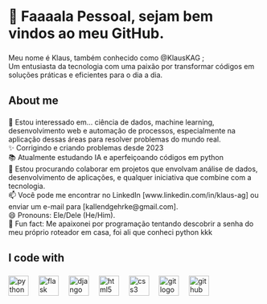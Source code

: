 <h1 align="left">👋 Faaaala Pessoal, sejam bem vindos ao meu GitHub.</h1>

###

<p align="left">Meu nome é Klaus, também conhecido como @KlausKAG  ;<br>Um entusiasta da tecnologia com uma paixão por transformar códigos em soluções práticas e eficientes para o dia a dia.</p>

###

<h2 align="left">About me</h2>

###

<p align="left">👀 Estou interessado em... ciência de dados, machine learning, desenvolvimento web e automação de processos, especialmente na aplicação dessas áreas para resolver problemas do mundo real.<br>✨ Corrigindo e criando problemas desde 2023<br>📚 Atualmente estudando IA e aperfeiçoando códigos em python<br>💞️ Estou procurando colaborar em projetos que envolvam análise de dados, desenvolvimento de aplicações, e qualquer iniciativa que combine com a tecnologia.<br>📫 Você pode me encontrar no LinkedIn [www.linkedin.com/in/klaus-ag] ou enviar um e-mail para [kallendgehrke@gmail.com].<br>😄 Pronouns: Ele/Dele (He/Him).<br>🎲 Fun fact: Me apaixonei por programação tentando descobrir a senha do meu próprio roteador em casa, foi ali que conheci python kkk</p>

###

<h2 align="left">I code with</h2>

###

<div align="left">
  <img src="https://cdn.jsdelivr.net/gh/devicons/devicon/icons/python/python-original.svg" height="40" alt="python logo"  />
  <img width="12" />
  <img src="https://cdn.jsdelivr.net/gh/devicons/devicon/icons/flask/flask-original.svg" height="40" alt="flask logo"  />
  <img width="12" />
  <img src="https://cdn.jsdelivr.net/gh/devicons/devicon/icons/django/django-plain.svg" height="40" alt="django logo"  />
  <img width="12" />
  <img src="https://cdn.jsdelivr.net/gh/devicons/devicon/icons/html5/html5-original.svg" height="40" alt="html5 logo"  />
  <img width="12" />
  <img src="https://cdn.jsdelivr.net/gh/devicons/devicon/icons/css3/css3-original.svg" height="40" alt="css3 logo"  />
  <img width="12" />
  <img src="https://cdn.jsdelivr.net/gh/devicons/devicon/icons/git/git-original.svg" height="40" alt="git logo"  />
  <img width="12" />
  <img src="https://cdn.jsdelivr.net/gh/devicons/devicon/icons/github/github-original.svg" height="40" alt="github logo"  />
</div>

###
